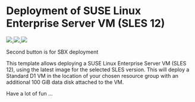 # Deployment of SUSE Linux Enterprise Server VM (SLES 12)

<a href="https://portal.azure.com/#create/Microsoft.Template/uri/https%3A%2F%2Fraw.githubusercontent.com%2Fshortkidd610%2Fvm-simple-sles%2Fmaster%2Fazure_sles_deploy_novg.json" target="_blank">
    <img src="http://azuredeploy.net/deploybutton.png"/>
</a>
<a href="http://armviz.io/#/?load=https%3A%2F%2Fraw.githubusercontent.com%2Fshortkidd610%2Fvm-simple-sles%2Fmaster%2Fazure_sles_deploy.json" target="_blank">
    <img src="http://armviz.io/visualizebutton.png"/>
</a>
<a href="https://portal.azure.com/#create/Microsoft.Template/uri/https%3A%2F%2Fraw.githubusercontent.com%2Fshortkidd610%2Fvm-simple-sles%2Fmaster%2Fazure_sles_deploy_sbx.json" target="_blank">
    <img src="http://azuredeploy.net/deploybutton.png"/>
</a>

Second button is for SBX deployment

This template allows deploying a SUSE Linux Enterprise Server VM (SLES 12), using the latest image for the selected SLES version. This will deploy a Standard D1 VM in the location of your chosen resource group with an additional 100 GiB data disk attached to the VM.

Have a lot of fun ...
